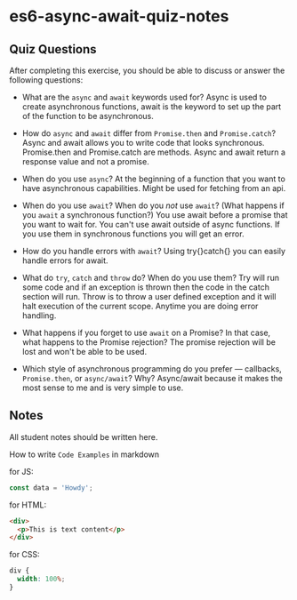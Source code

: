 # es6-async-await-quiz-notes

## Quiz Questions

After completing this exercise, you should be able to discuss or answer the following questions:

- What are the `async` and `await` keywords used for?
  Async is used to create asynchronous functions, await is the keyword to set up the part of the function to be asynchronous.

- How do `async` and `await` differ from `Promise.then` and `Promise.catch`?
  Async and await allows you to write code that looks synchronous. Promise.then and Promise.catch are methods. Async and await return a response value and not a promise.

- When do you use `async`?
  At the beginning of a function that you want to have asynchronous capabilities. Might be used for fetching from an api.

- When do you use `await`? When do you _not_ use `await`? (What happens if you `await` a synchronous function?)
  You use await before a promise that you want to wait for. You can't use await outside of async functions. If you use them in synchronous functions you will get an error.

- How do you handle errors with `await`?
  Using try{}catch{} you can easily handle errors for await.

- What do `try`, `catch` and `throw` do? When do you use them?
  Try will run some code and if an exception is thrown then the code in the catch section will run. Throw is to throw a user defined exception and it will halt execution of the current scope. Anytime you are doing error handling.

- What happens if you forget to use `await` on a Promise? In that case, what happens to the Promise rejection?
  The promise rejection will be lost and won't be able to be used.

- Which style of asynchronous programming do you prefer — callbacks, `Promise.then`, or `async/await`? Why?
  Async/await because it makes the most sense to me and is very simple to use.

## Notes

All student notes should be written here.

How to write `Code Examples` in markdown

for JS:

```javascript
const data = 'Howdy';
```

for HTML:

```html
<div>
  <p>This is text content</p>
</div>
```

for CSS:

```css
div {
  width: 100%;
}
```
